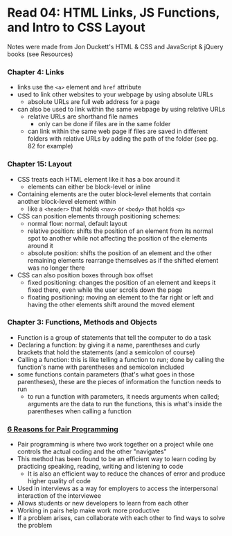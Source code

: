 # Read 04: HTML Links, JS Functions, and Intro to CSS Layout

Notes were made from Jon Duckett's HTML & CSS and JavaScript & jQuery books (see Resources)

### Chapter 4: Links

* links use the `<a>` element and `href` attribute
* used to link other websites to your webpage by using absolute URLs
  * absolute URLs are full web address for a page
* can also be used to link within the same webpage by using relative URLs
  * relative URLs are shorthand file names
    * only can be done if files are in the same folder
  * can link within the same web page if files are saved in different folders with relative URLs by adding the path of the folder (see pg. 82 for example)

### Chapter 15: Layout

* CSS treats each HTML element like it has a box around it
  * elements can either be block-level or inline
* Containing elements are the outer block-level elements that contain another block-level element within
  * like a `<header>` that holds `<nav>` or `<body>` that holds `<p>`
* CSS can position elements through positioning schemes:
  * normal flow: normal, default layout
  * relative position: shifts the position of an element from its normal spot to another while not affecting the position of the elements around it
  * absolute position: shifts the position of an element and the other remaining elements rearrange themselves as if the shifted element was no longer there
* CSS can also position boxes through box offset
  * fixed positioning: changes the position of an element and keeps it fixed there, even while the user scrolls down the page
  * floating positioning: moving an element to the far right or left and having the other elements shift around the moved element

### Chapter 3: Functions, Methods and Objects

* Function is a group of statements that tell the computer to do a task
* Declaring a function: by giving it a name, parentheses and curly brackets that hold the statements (and a semicolon of course)
* Calling a function: this is like telling a function to run; done by calling the function's name with parentheses and semicolon included
* some functions contain parameters (that's what goes in those parentheses), these are the pieces of information the function needs to run
  * to run a function with parameters, it needs arguments when called; arguments are the data to run the functions, this is what's inside the parentheses when calling a function

### [6 Reasons for Pair Programming](https://www.codefellows.org/blog/6-reasons-for-pair-programming/)

* Pair programming is where two work together on a project while one controls the actual coding and the other "navigates"
* This method has been found to be an efficient way to learn coding by practicing speaking, reading, writing and listening to code
  * It is also an efficient way to reduce the chances of error and produce higher quality of code
* Used in interviews as a way for employers to access the interpersonal interaction of the interviewee 
* Allows students or new developers to learn from each other
* Working in pairs help make work more productive
* If a problem arises, can collaborate with each other to find ways to solve the problem